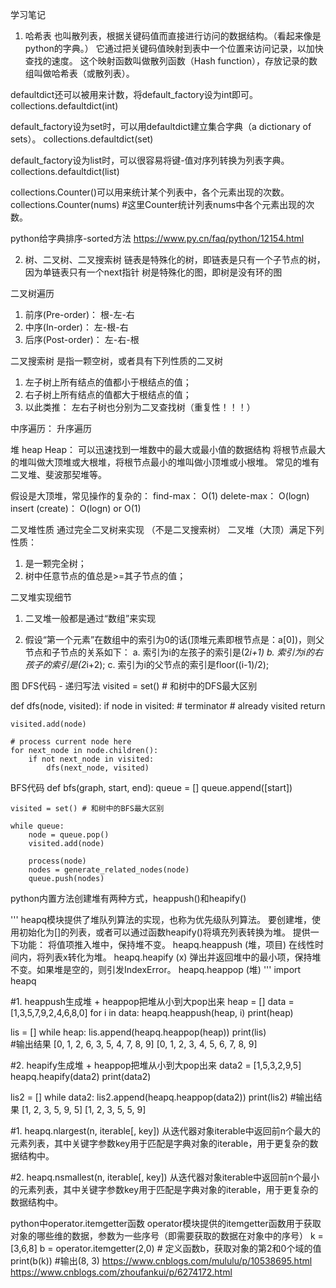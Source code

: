 ﻿学习笔记
1. 哈希表
也叫散列表，根据关键码值而直接进行访问的数据结构。（看起来像是python的字典。）
它通过把关键码值映射到表中一个位置来访问记录，以加快查找的速度。
这个映射函数叫做散列函数（Hash function），存放记录的数组叫做哈希表（或散列表）。
        
defaultdict还可以被用来计数，将default_factory设为int即可。
collections.defaultdict(int)

default_factory设为set时，可以用defaultdict建立集合字典（a dictionary of sets）。
collections.defaultdict(set)

default_factory设为list时，可以很容易将键-值对序列转换为列表字典。
collections.defaultdict(list)

collections.Counter()可以用来统计某个列表中，各个元素出现的次数。
collections.Counter(nums) #这里Counter统计列表nums中各个元素出现的次数。

python给字典排序-sorted方法
https://www.py.cn/faq/python/12154.html

2. 树、二叉树、二叉搜索树
链表是特殊化的树，即链表是只有一个子节点的树，因为单链表只有一个next指针
树是特殊化的图，即树是没有环的图

二叉树遍历
1. 前序(Pre-order)： 根-左-右
2. 中序(In-order)： 左-根-右
3. 后序(Post-order)： 左-右-根

二叉搜索树
是指一颗空树，或者具有下列性质的二叉树
1. 左子树上所有结点的值都小于根结点的值；
2. 右子树上所有结点的值都大于根结点的值；
3. 以此类推： 左右子树也分别为二叉查找树（重复性！！！）

中序遍历： 升序遍历

堆 heap
Heap： 可以迅速找到一堆数中的最大或最小值的数据结构
将根节点最大的堆叫做大顶堆或大根堆，将根节点最小的堆叫做小顶堆或小根堆。
常见的堆有二叉堆、斐波那契堆等。

假设是大顶堆，常见操作的复杂的：
find-max：           O(1)
delete-max：         O(logn)
insert (create)：    O(logn) or O(1)

二叉堆性质
通过完全二叉树来实现 （不是二叉搜索树）
二叉堆（大顶）满足下列性质：
1. 是一颗完全树；
2. 树中任意节点的值总是>=其子节点的值；

二叉堆实现细节
1. 二叉堆一般都是通过“数组”来实现

2. 假设“第一个元素”在数组中的索引为0的话(顶堆元素即根节点是：a[0])，则父节点和子节点的关系如下：
a. 索引为i的左孩子的索引是(2*i+1)
b. 索引为i的右孩子的索引是(2*i+2);
c. 索引为i的父节点的索引是floor((i-1)/2);

图
DFS代码 - 递归写法
visited = set() # 和树中的DFS最大区别

def dfs(node, visited):
    if node in visited: # terminator
        # already visited
        return
    
    visited.add(node)
    
    # process current node here
    for next_node in node.children():
        if not next_node in visited:
            dfs(next_node, visited)
            
BFS代码
def bfs(graph, start, end):
    queue = []
    queue.append([start])
    
    visited = set() # 和树中的BFS最大区别
    
    while queue:
        node = queue.pop()
        visited.add(node)
        
        process(node)
        nodes = generate_related_nodes(node)
        queue.push(nodes)


python内置方法创建堆有两种方式，heappush()和heapify()

'''
heapq模块提供了堆队列算法的实现，也称为优先级队列算法。
要创建堆，使用初始化为[]的列表，或者可以通过函数heapify()将填充列表转换为堆。
提供一下功能：
将值项推入堆中，保持堆不变。
heapq.heappush (堆，项目)
在线性时间内，将列表x转化为堆。
heapq.heapify (x)
弹出并返回堆中的最小项，保持堆不变。如果堆是空的，则引发IndexError。
heapq.heappop (堆)
'''
import heapq

#1. heappush生成堆 + heappop把堆从小到大pop出来
heap = []
data = [1,3,5,7,9,2,4,6,8,0]
for i in data:
    heapq.heappush(heap, i)
print(heap)

lis = []
while heap:
    lis.append(heapq.heappop(heap))
print(lis)    
#输出结果
[0, 1, 2, 6, 3, 5, 4, 7, 8, 9]
[0, 1, 2, 3, 4, 5, 6, 7, 8, 9]

#2. heapify生成堆 + heappop把堆从小到大pop出来
data2 = [1,5,3,2,9,5]
heapq.heapify(data2)
print(data2)

lis2 = []
while data2:
    lis2.append(heapq.heappop(data2))
print(lis2)
#输出结果
[1, 2, 3, 5, 9, 5]
[1, 2, 3, 5, 5, 9]

#1. heapq.nlargest(n, iterable[, key])
从迭代器对象iterable中返回前n个最大的元素列表，其中关键字参数key用于匹配是字典对象的iterable，用于更复杂的数据结构中。

#2. heapq.nsmallest(n, iterable[, key])
从迭代器对象iterable中返回前n个最小的元素列表，其中关键字参数key用于匹配是字典对象的iterable，用于更复杂的数据结构中。


python中operator.itemgetter函数
operator模块提供的itemgetter函数用于获取对象的哪些维的数据，参数为一些序号（即需要获取的数据在对象中的序号）
k = [3,6,8]
b = operator.itemgetter(2,0) # 定义函数b，获取对象的第2和0个域的值
print(b(k))
#输出(8, 3)
https://www.cnblogs.com/mululu/p/10538695.html
https://www.cnblogs.com/zhoufankui/p/6274172.html